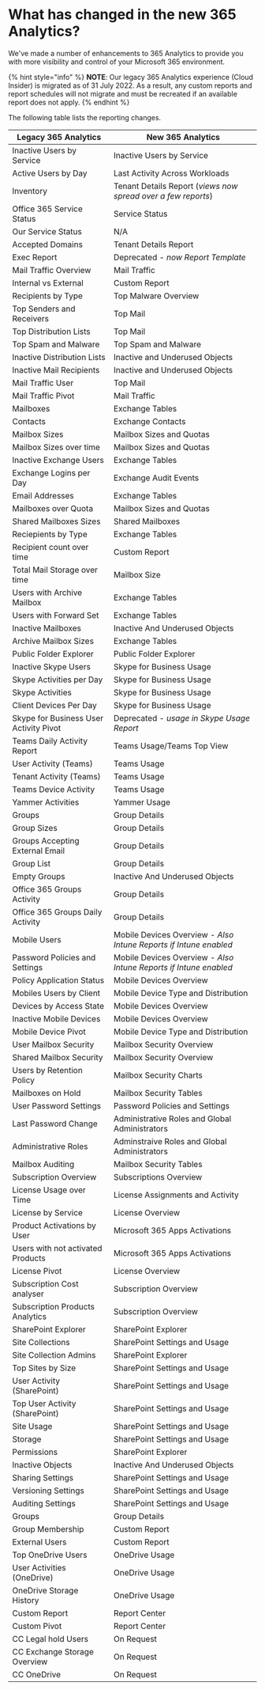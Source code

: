 # What has changed in the new 365 Analytics?

We've made a number of enhancements to 365 Analytics to provide you with more visibility and control of your Microsoft 365 environment.

{% hint style="info" %}
**NOTE**: Our legacy 365 Analytics experience (Cloud Insider) is migrated as of 31 July 2022. As a result, any custom reports and report schedules will not migrate and must be recreated if an available report does not apply.
{% endhint %}

The following table lists the reporting changes.

| Legacy 365 Analytics                   | New 365 Analytics                                                 |
| -------------------------------------- | ----------------------------------------------------------------- |
| Inactive Users by Service              | Inactive Users by Service                                         |
| Active Users by Day                    | Last Activity Across Workloads                                    |
| Inventory                              | Tenant Details Report (_views now spread over a few reports_)     |
| Office 365 Service Status              | Service Status                                                    |
| Our Service Status                     | N/A                                                               |
| Accepted Domains                       | Tenant Details Report                                             |
| Exec Report                            | Deprecated - _now Report Template_                                |
| Mail Traffic Overview                  | Mail Traffic                                                      |
| Internal vs External                   | Custom Report                                                     |
| Recipients by Type                     | Top Malware Overview                                              |
| Top Senders and Receivers              | Top Mail                                                          |
| Top Distribution Lists                 | Top Mail                                                          |
| Top Spam and Malware                   | Top Spam and Malware                                              |
| Inactive Distribution Lists            | Inactive and Underused Objects                                    |
| Inactive Mail Recipients               | Inactive and Underused Objects                                    |
| Mail Traffic User                      | Top Mail                                                          |
| Mail Traffic Pivot                     | Mail Traffic                                                      |
| Mailboxes                              | Exchange Tables                                                   |
| Contacts                               | Exchange Contacts                                                 |
| Mailbox Sizes                          | Mailbox Sizes and Quotas                                          |
| Mailbox Sizes over time                | Mailbox Sizes and Quotas                                          |
| Inactive Exchange Users                | Exchange Tables                                                   |
| Exchange Logins per Day                | Exchange Audit Events                                             |
| Email Addresses                        | Exchange Tables                                                   |
| Mailboxes over Quota                   | Mailbox Sizes and Quotas                                          |
| Shared Mailboxes Sizes                 | Shared Mailboxes                                                  |
| Reciepients by Type                    | Exchange Tables                                                   |
| Recipient count over time              | Custom Report                                                     |
| Total Mail Storage over time           | Mailbox Size                                                      |
| Users with Archive Mailbox             | Exchange Tables                                                   |
| Users with Forward Set                 | Exchange Tables                                                   |
| Inactive Mailboxes                     | Inactive And Underused Objects                                    |
| Archive Mailbox Sizes                  | Exchange Tables                                                   |
| Public Folder Explorer                 | Public Folder Explorer                                            |
| Inactive Skype Users                   | Skype for Business Usage                                          |
| Skype Activities per Day               | Skype for Business Usage                                          |
| Skype Activities                       | Skype for Business Usage                                          |
| Client Devices Per Day                 | Skype for Business Usage                                          |
| Skype for Business User Activity Pivot | Deprecated - _usage in Skype Usage Report_                        |
| Teams Daily Activity Report            | Teams Usage/Teams Top View                                        |
| User Activity (Teams)                  | Teams Usage                                                       |
| Tenant Activity (Teams)                | Teams Usage                                                       |
| Teams Device Activity                  | Teams Usage                                                       |
| Yammer Activities                      | Yammer Usage                                                      |
| Groups                                 | Group Details                                                     |
| Group Sizes                            | Group Details                                                     |
| Groups Accepting External Email        | Group Details                                                     |
| Group List                             | Group Details                                                     |
| Empty Groups                           | Inactive And Underused Objects                                    |
| Office 365 Groups Activity             | Group Details                                                     |
| Office 365 Groups Daily Activity       | Group Details                                                     |
| Mobile Users                           | Mobile Devices Overview - _Also Intune Reports if Intune enabled_ |
| Password Policies and Settings         | Mobile Devices Overview - _Also Intune Reports if Intune enabled_ |
| Policy Application Status              | Mobile Devices Overview                                           |
| Mobiles Users by Client                | Mobile Device Type and Distribution                               |
| Devices by Access State                | Mobile Devices Overview                                           |
| Inactive Mobile Devices                | Mobile Devices Overview                                           |
| Mobile Device Pivot                    | Mobile Device Type and Distribution                               |
| User Mailbox Security                  | Mailbox Security Overview                                         |
| Shared Mailbox Security                | Mailbox Security Overview                                         |
| Users by Retention Policy              | Mailbox Security Charts                                           |
| Mailboxes on Hold                      | Mailbox Security Tables                                           |
| User Password Settings                 | Password Policies and Settings                                    |
| Last Password Change                   | Administrative Roles and Global Administrators                    |
| Administrative Roles                   | Adminstraive Roles and Global Administrators                      |
| Mailbox Auditing                       | Mailbox Security Tables                                           |
| Subscription Overview                  | Subscriptions Overview                                            |
| License Usage over Time                | License Assignments and Activity                                  |
| License by Service                     | License Overview                                                  |
| Product Activations by User            | Microsoft 365 Apps Activations                                    |
| Users with not activated Products      | Microsoft 365 Apps Activations                                    |
| License Pivot                          | License Overview                                                  |
| Subscription Cost analyser             | Subscription Overview                                             |
| Subscription Products Analytics        | Subscription Overview                                             |
| SharePoint Explorer                    | SharePoint Explorer                                               |
| Site Collections                       | SharePoint Settings and Usage                                     |
| Site Collection Admins                 | SharePoint Explorer                                               |
| Top Sites by Size                      | SharePoint Settings and Usage                                     |
| User Activity (SharePoint)             | SharePoint Settings and Usage                                     |
| Top User Activity (SharePoint)         | SharePoint Settings and Usage                                     |
| Site Usage                             | SharePoint Settings and Usage                                     |
| Storage                                | SharePoint Settings and Usage                                     |
| Permissions                            | SharePoint Explorer                                               |
| Inactive Objects                       | Inactive And Underused Objects                                    |
| Sharing Settings                       | SharePoint Settings and Usage                                     |
| Versioning Settings                    | SharePoint Settings and Usage                                     |
| Auditing Settings                      | SharePoint Settings and Usage                                     |
| Groups                                 | Group Details                                                     |
| Group Membership                       | Custom Report                                                     |
| External Users                         | Custom Report                                                     |
| Top OneDrive Users                     | OneDrive Usage                                                    |
| User Activities (OneDrive)             | OneDrive Usage                                                    |
| OneDrive Storage History               | OneDrive Usage                                                    |
| Custom Report                          | Report Center                                                     |
| Custom Pivot                           | Report Center                                                     |
| CC Legal hold Users                    | On Request                                                        |
| CC Exchange Storage Overview           | On Request                                                        |
| CC OneDrive                            | On Request                                                        |
